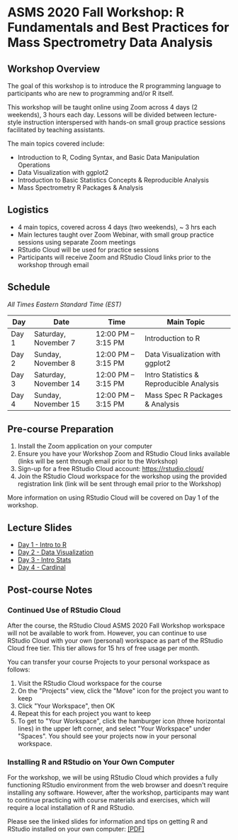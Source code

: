 # ASMS 2020 Fall Workshop: R Fundamentals and Best Practices for Mass Spectrometry Data Analysis

## Workshop Overview

The goal of this workshop is to introduce the R programming language to participants who are new to programming and/or R itself.

This workshop will be taught online using Zoom across 4 days (2 weekends), 3 hours each day.  Lessons will be divided between lecture-style instruction interspersed with hands-on small group practice sessions facilitated by teaching assistants.

The main topics covered include:

* Introduction to R, Coding Syntax, and Basic Data Manipulation Operations
* Data Visualization with ggplot2
* Introduction to Basic Statistics Concepts & Reproducible Analysis
* Mass Spectrometry R Packages & Analysis


## Logistics

* 4 main topics, covered across 4 days (two weekends), ~ 3 hrs each
* Main lectures taught over Zoom Webinar, with small group practice sessions using separate Zoom meetings
* RStudio Cloud will be used for practice sessions
* Participants will receive Zoom and RStudio Cloud links prior to the workshop through email

## Schedule

*All Times Eastern Standard Time (EST)*

| Day | Date | Time | Main Topic | 
| --- | --- | --- | --- |
| Day 1 | Saturday, November 7 | 12:00 PM – 3:15 PM | Introduction to R |
| Day 2 | Sunday, November 8 | 12:00 PM – 3:15 PM | Data Visualization with ggplot2 |
| Day 3 | Saturday, November 14 | 12:00 PM – 3:15 PM | Intro Statistics & Reproducible Analysis |
| Day 4 | Sunday, November 15 | 12:00 PM – 3:15 PM | Mass Spec R Packages & Analysis |


## Pre-course Preparation

1. Install the Zoom application on your computer
2. Ensure you have your Workshop Zoom and RStudio Cloud links available (links will be sent through email prior to the Workshop)
3. Sign-up for a free RStudio Cloud account: https://rstudio.cloud/
4. Join the RStudio Cloud workspace for the workshop using the provided registration link (link will be sent through email prior to the Workshop)

More information on using RStudio Cloud will be covered on Day 1 of the workshop.


## Lecture Slides

* [Day 1 - Intro to R](https://github.com/ZenBrayn/asms_2020_fall_workshop/blob/main/presentations/Day1-benz-introToR.pdf)
* [Day 2 - Data Visualization](https://github.com/ZenBrayn/asms_2020_fall_workshop/blob/main/presentations/Day2-bemis-dataViz.pdf)
* [Day 3 - Intro Stats](https://github.com/ZenBrayn/asms_2020_fall_workshop/blob/main/presentations/Day3-vitek-introStat.pdf)
* [Day 4 - Cardinal](https://www.dropbox.com/sh/n5ivf8cnqakycz9/AABX5wMHiJXz4NpJkmYY_Je3a?dl=0) 


## Post-course Notes

### Continued Use of RStudio Cloud

After the course, the RStudio Cloud ASMS 2020 Fall Workshop workspace will not be available to work from.  However, you can continue to use RStudio Cloud with your own (personal) workspace as part of the RStudio Cloud free tier.  This tier allows for 15 hrs of free usage per month.

You can transfer your course Projects to your personal workspace as follows:

1. Visit the RStudio Cloud workspace for the course
2. On the "Projects" view, click the "Move" icon for the project you want to keep
3. Click "Your Workspace", then OK
4. Repeat this for each project you want to keep
5. To get to "Your Workspace", click the hamburger icon (three horizontal lines) in the upper left corner, and select "Your Workspace" under "Spaces".  You should see your projects now in your personal workspace.

### Installing R and RStudio on Your Own Computer

For the workshop, we will be using RStudio Cloud which provides a fully functioning RStudio environment from the web browser and doesn't require installing any software.  However, after the workshop, participants may want to continue practicing with course materials and exercises, which will require a local installation of R and RStudio.

Please see the linked slides for information and tips on getting R and RStudio installed on your own computer: [[PDF]](https://github.com/ZenBrayn/asms_2020_fall_workshop/blob/main/presentations/installing_r_and_rstudio.pdf)

